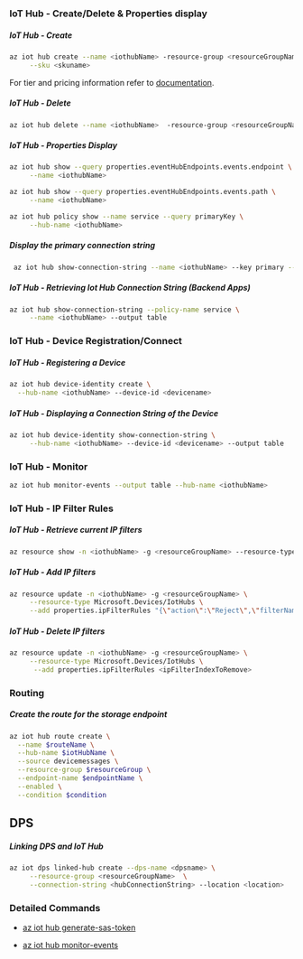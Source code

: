 ### IoT Hub - Create/Delete & Properties display

##### IoT Hub - Create

```bash
az iot hub create --name <iothubName> -resource-group <resourceGroupName> \
     --sku <skuname>
```
For tier and pricing information refer to [documentation](https://azure.microsoft.com/en-us/pricing/details/iot-hub/).

##### IoT Hub - Delete

```bash
az iot hub delete --name <iothubName>  -resource-group <resourceGroupName>
```

##### IoT Hub - Properties Display 
```bash
az iot hub show --query properties.eventHubEndpoints.events.endpoint \
     --name <iothubName>

az iot hub show --query properties.eventHubEndpoints.events.path \
     --name <iothubName>

az iot hub policy show --name service --query primaryKey \
     --hub-name <iothubName>
```

##### Display the primary connection string
```bash
 az iot hub show-connection-string --name <iothubName> --key primary --query connectionString -o tsv
 ```
  
##### IoT Hub - Retrieving Iot Hub Connection String (Backend Apps)

```bash
az iot hub show-connection-string --policy-name service \
     --name <iothubName> --output table
```

### IoT Hub - Device Registration/Connect

##### IoT Hub - Registering a Device

```bash
az iot hub device-identity create \
  --hub-name <iothubName> --device-id <devicename>
```

##### IoT Hub - Displaying a Connection String of the Device

```bash
az iot hub device-identity show-connection-string \
     --hub-name <iothubName> --device-id <devicename> --output table
```


### IoT Hub - Monitor

```bash
az iot hub monitor-events --output table --hub-name <iothubName>
```

### IoT Hub - IP Filter Rules

##### IoT Hub - Retrieve current IP filters 
```bash
az resource show -n <iothubName> -g <resourceGroupName> --resource-type Microsoft.Devices/IotHubs
```

##### IoT Hub - Add IP filters 
```bash
az resource update -n <iothubName> -g <resourceGroupName> \
     --resource-type Microsoft.Devices/IotHubs \
     --add properties.ipFilterRules "{\"action\":\"Reject\",\"filterName\":\"MaliciousIP\",\"ipMask\":\"6.6.6.6/6\"}"
```

##### IoT Hub - Delete IP filters 
```bash
az resource update -n <iothubName> -g <resourceGroupName> \
     --resource-type Microsoft.Devices/IotHubs \
      --add properties.ipFilterRules <ipFilterIndexToRemove>
```


### Routing

##### Create the route for the storage endpoint
```bash
az iot hub route create \
  --name $routeName \
  --hub-name $iotHubName \
  --source devicemessages \
  --resource-group $resourceGroup \
  --endpoint-name $endpointName \
  --enabled \
  --condition $condition
  ```
  
  ## DPS
  
  ##### Linking DPS and IoT Hub 
```bash
az iot dps linked-hub create --dps-name <dpsname> \
     --resource-group <resourceGroupName>  \
     --connection-string <hubConnectionString> --location <location>
```


  ### Detailed Commands

* [az iot hub generate-sas-token](https://docs.microsoft.com/en-us/cli/azure/ext/azure-iot/iot/hub?view=azure-cli-latest#ext_azure_iot_az_iot_hub_generate_sas_token)

* [az iot hub monitor-events](https://docs.microsoft.com/en-us/cli/azure/ext/azure-iot/iot/hub?view=azure-cli-latest#ext_azure_iot_az_iot_hub_monitor_events)
